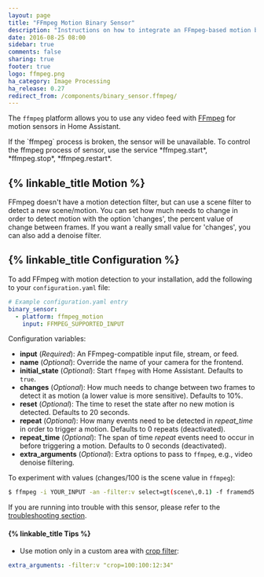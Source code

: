 ```yaml
---
layout: page
title: "FFmpeg Motion Binary Sensor"
description: "Instructions on how to integrate an FFmpeg-based motion binary sensor"
date: 2016-08-25 08:00
sidebar: true
comments: false
sharing: true
footer: true
logo: ffmpeg.png
ha_category: Image Processing
ha_release: 0.27
redirect_from: /components/binary_sensor.ffmpeg/
---
```



The `ffmpeg` platform allows you to use any video feed with [FFmpeg](http://www.ffmpeg.org/) for motion sensors in Home Assistant.

<p class='note'>
If the `ffmpeg` process is broken, the sensor will be unavailable. To control the ffmpeg process of sensor, use the service *ffmpeg.start*, *ffmpeg.stop*, *ffmpeg.restart*.
</p>

## {% linkable_title Motion %}

FFmpeg doesn't have a motion detection filter, but can use a scene filter to detect a new scene/motion. You can set how much needs to change in order to detect motion with the option 'changes', the percent value of change between frames. If you want a really small value for 'changes', you can also add a denoise filter.

## {% linkable_title Configuration %}

To add FFmpeg with motion detection to your installation, add the following to your `configuration.yaml` file:

```yaml
# Example configuration.yaml entry
binary_sensor:
  - platform: ffmpeg_motion
    input: FFMPEG_SUPPORTED_INPUT
```

Configuration variables:

- **input** (*Required*): An FFmpeg-compatible input file, stream, or feed.
- **name** (*Optional*): Override the name of your camera for the frontend.
- **initial_state** (*Optional*): Start `ffmpeg` with Home Assistant. Defaults to `true`.
- **changes** (*Optional*): How much needs to change between two frames to detect it as motion (a lower value is more sensitive). Defaults to 10%.
- **reset** (*Optional*): The time to reset the state after no new motion is detected. Defaults to 20 seconds.
- **repeat** (*Optional*): How many events need to be detected in *repeat_time* in order to trigger a motion. Defaults to 0 repeats (deactivated).
- **repeat_time** (*Optional*): The span of time *repeat* events need to occur in before triggering a motion. Defaults to 0 seconds (deactivated).
- **extra_arguments** (*Optional*): Extra options to pass to `ffmpeg`, e.g., video denoise filtering.

To experiment with values (changes/100 is the scene value in `ffmpeg`):

```bash
$ ffmpeg -i YOUR_INPUT -an -filter:v select=gt(scene\,0.1) -f framemd5 -
```

If you are running into trouble with this sensor, please refer to the [troubleshooting section](/components/ffmpeg/#troubleshooting).

#### {% linkable_title Tips %}

- Use motion only in a custom area with [crop filter](https://ffmpeg.org/ffmpeg-filters.html#crop):

```yaml
extra_arguments: -filter:v "crop=100:100:12:34"
```
